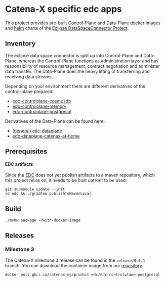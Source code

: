 # Catena-X specific edc apps

This project provides pre-built Control-Plane and Data-Plane [docker](https://www.docker.com/) images and [helm](https://helm.sh/) charts of the [Eclipse DataSpaceConnector Project](https://github.com/eclipse-dataspaceconnector/DataSpaceConnector).

## Inventory

The eclipse data space connector is split up into Control-Plane and Data-Plane, whereas the Control-Plane functions as administration layer
and has responsibility of resource management, contract negotiation and administer data transfer. 
The Data-Plane does the heavy lifting of transferring and receiving data streams.

Depending on your environment there are different derivatives of the control-plane prepared:

* [edc-controlplane-cosmosdb](edc-controlplanes/edc-controlplane-cosmosdb)
* [edc-controlplane-memory](edc-controlplanes/edc-controlplane-memory)
* [edc-controlplane-postgresql](edc-controlplanes/edc-controlplane-postgresql)

Derivatives of the Data-Plane can be found here:

* [(general) edc-dataplane](edc-dataplanes/edc-dataplane)
* [edc-dataplane-catenax-at-home](edc-dataplanes/edc-dataplane-catenax-at-home)

## Prerequisites

#### EDC artifacts

Since the [EDC](https://github.com/eclipse-dataspaceconnector/DataSpaceConnector) does 
not yet publish artifacts to a maven repository, which this project relies on, it needs 
to be built upfront to be used:

```shell
git submodule update --init
cd edc && ./gradlew publishToMavenLocal
```

## Build

```shell
./mvnw package -Pwith-docker-image
```

## Releases

### Milestone 3

The Catena-X milestone 3 release can be found in the `release/0.0.1` branch.
You can download the container image from our [repository](https://github.com/catenax-ng/product-edc/pkgs/container/product-edc%2Fedc-controlplane-postgresql).

```bash
docker pull ghcr.io/catenax-ng/product-edc/edc-controlplane-postgresql:0.0.1
```
